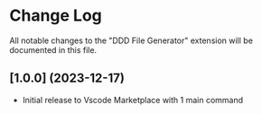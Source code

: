 # Change Log

All notable changes to the "DDD File Generator" extension will be documented in this file.

## [1.0.0] (2023-12-17)

- Initial release to Vscode Marketplace with 1 main command